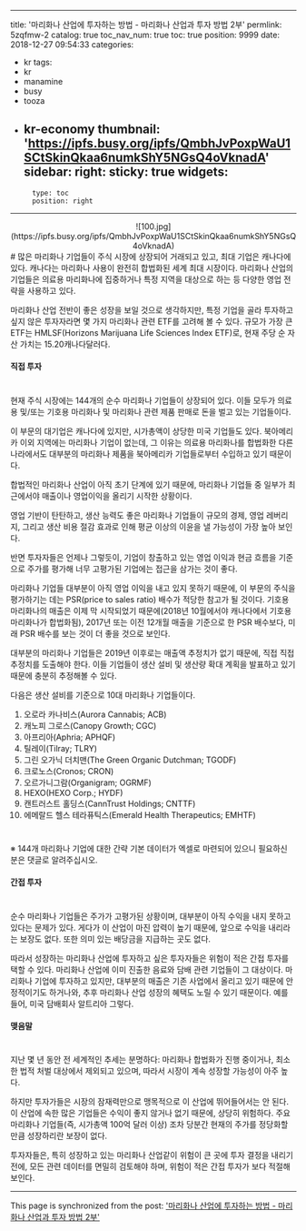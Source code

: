 
---
title: '마리화나 산업에 투자하는 방법 - 마리화나 산업과 투자 방법 2부'
permlink: 5zqfmw-2
catalog: true
toc_nav_num: true
toc: true
position: 9999
date: 2018-12-27 09:54:33
categories:
- kr
tags:
- kr
- manamine
- busy
- tooza
- kr-economy
thumbnail: 'https://ipfs.busy.org/ipfs/QmbhJvPoxpWaU1SCtSkinQkaa6numkShY5NGsQ4oVknadA'
sidebar:
    right:
        sticky: true
widgets:
    -
        type: toc
        position: right
---


<center>
![100.jpg](https://ipfs.busy.org/ipfs/QmbhJvPoxpWaU1SCtSkinQkaa6numkShY5NGsQ4oVknadA)
</center>
#
많은 마리화나 기업들이 주식 시장에 상장되어 거래되고 있고, 최대 기업은 캐나다에 있다. 캐나다는 마리화나 사용이 완전히 합법화된 세계 최대 시장이다. 마리화나 산업의 기업들은 의료용 마리화나에 집중하거나 특정 지역을 대상으로 하는 등 다양한 영업 전략을 사용하고 있다.​

마리화나 산업 전반이 좋은 성장을 보일 것으로 생각하지만, 특정 기업을 골라 투자하고 싶지 않은 투자자라면 몇 가지 마리화나 관련 ETF를 고려해 볼 수 있다. 규모가 가장 큰 ETF는 HMLSF(Horizons Marijuana Life Sciences Index ETF)로, 현재 주당 순 자산 가치는 15.20캐나다달러다.

#### 직접 투자
#
현재 주식 시장에는 144개의 순수 마리화나 기업들이 상장되어 있다. 이들 모두가 의료용 및/또는 기호용 마리화나 및 마리화나 관련 제품 판매로 돈을 벌고 있는 기업들이다.​

이 부문의 대기업은 캐나다에 있지만, 시가총액이 상당한 미국 기업들도 있다. 북아메리카 이외 지역에는 마리화나 기업이 없는데, 그 이유는 의료용 마리화나를 합법화한 다른 나라에서도 대부분의 마리화나 제품을 북아메리카 기업들로부터 수입하고 있기 때문이다.

​합법적인 마리화나 산업이 아직 초기 단계에 있기 때문에, 마리화나 기업들 중 일부가 최근에서야 매출이나 영업이익을 올리기 시작한 상황이다.

영업 기반이 탄탄하고, 생산 능력도 좋은 마리화나 기업들이 규모의 경제, 영업 레버리지, 그리고 생산 비용 절감 효과로 인해 평균 이상의 이윤을 낼 가능성이 가장 높아 보인다.

​반면 투자자들은 언제나 그렇듯이, 기업이 창출하고 있는 영업 이익과 현금 흐름을 기준으로 주가를 평가해 너무 고평가된 기업에는 접근을 삼가는 것이 좋다.

​마리화나 기업들 대부분이 아직 영업 이익을 내고 있지 못하기 때문에, 이 부문의 주식을 평가하기는 데는 PSR(price to sales ratio) 배수가 적당한 참고가 될 것이다. 기호용 마리화나의 매출은 이제 막 시작되었기 때문에(2018년 10월에서야 캐나다에서 기호용 마리화나가 합법화됨), 2017년 또는 이전 12개월 매출을 기준으로 한 PSR 배수보다, 미래 PSR 배수를 보는 것이 더 좋을 것으로 보인다.

대부분의 마리화나 기업들은 2019년 이후로는 매출액 추정치가 없기 때문에, 직접 직접 추정치를 도출해야 한다. 이들 기업들이 생산 설비 및 생산량 확대 계획을 발표하고 있기 때문에 충분히 추정해볼 수 있다.

​다음은 생산 설비를 기준으로 10대 마리화나 기업들이다.

1. 오로라 카나비스(Aurora Cannabis; ACB)
2. 캐노피 그로스(Canopy Growth; CGC)
3. 아프리아(Aphria; APHQF)
4. 틸레이(Tilray; TLRY)
5. 그린 오가닉 더치맨(The Green Organic Dutchman; TGODF)
6. 크로노스(Cronos; CRON)
7. 오르가니그람(Organigram; OGRMF)
8. HEXO(HEXO Corp.; HYDF)
9. 캔트러스트 홀딩스(CannTrust Holdings; CNTTF)
10. 에메랄드 헬스 테라퓨틱스(Emerald Health Therapeutics; EMHTF)
#
#
※ 144개 마리화나 기업에 대한 간략 기본 데이터가 엑셀로 마련되어 있으니 필요하신 분은 댓글로 알려주십시오.

#### 간접 투자
#
순수 마리화나 기업들은 주가가 고평가된 상황이며, 대부분이 아직 수익을 내지 못하고 있다는 문제가 있다. 게다가 이 산업이 마진 압력이 높기 때문에, 앞으로 수익을 내리라는 보장도 없다. 또한 의미 있는 배당금을 지급하는 곳도 없다.

따라서 성장하는 마리화나 산업에 투자하고 싶은 투자자들은 위험이 적은 간접 투자를 택할 수 있다. 마리화나 산업에 이미 진출한 음료와 담배 관련 기업들이 그 대상이다. 마리화나 기업에 투자하고 있지만, 대부분의 매출은 기존 사업에서 올리고 있기 때문에 안정적이기도 하거나와, 추후 마리화나 산업 성장의 혜택도 노릴 수 있기 때문이다. 예를 들어, 미국 담배회사 알트리아 그렇다.

#### 맺음말
#
지난 몇 년 동안 전 세계적인 추세는 분명하다: 마리화나 합법화가 진행 중이거나, 최소한 법적 처벌 대상에서 제외되고 있으며, 따라서 시장이 계속 성장할 가능성이 아주 높다.

하지만 투자가들은 시장의 잠재력만으로 맹목적으로 이 산업에 뛰어들어서는 안 된다. 이 산업에 속한 많은 기업들은 수익이 좋지 않거나 없기 때문에, 상당히 위험하다. 주요 마리화나 기업들(즉, 시가총액 100억 달러 이상) 조차 당분간 현재의 주가를 정당화할 만큼 성장하리란 보장이 없다.

투자자들은, 특히 성장하고 있는 마리화나 산업같이 위험이 큰 곳에 투자 결정을 내리기 전에, 모든 관련 데이터를 면밀히 검토해야 하며, 위험이 적은 간접 투자가 보다 적절해 보인다.


- - -

This page is synchronized from the post: ['마리화나 산업에 투자하는 방법 - 마리화나 산업과 투자 방법 2부'](https://steemit.com/@pius.pius/5zqfmw-2)
